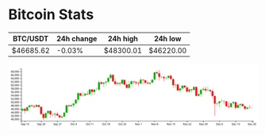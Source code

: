 # Bitcoin Stats

BTC/USDT|24h change|24h high|24h low|
|---|---|---|---|
|$46685.62|-0.03%|$48300.01|$46220.00|

<img src="./chart.svg">
